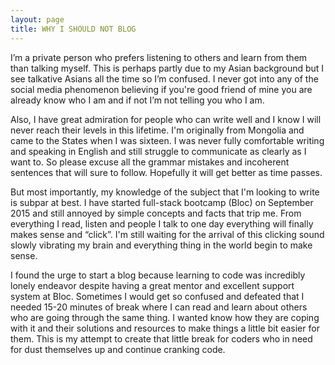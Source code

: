 ```yaml
---
layout: page
title: WHY I SHOULD NOT BLOG
---
```



I’m a private person who prefers listening to others and learn from them than talking myself. This is perhaps partly due to my Asian background but I see talkative Asians all the time so I’m confused. I never got into any of the social media phenomenon believing if you're good friend of mine you are already know who I am and if not I’m not telling you who I am.

Also, I have great admiration for people who can write well and I know I will never reach their levels in this lifetime. I'm originally from Mongolia and came to the States when I was sixteen. I was never fully comfortable writing and speaking in English and still struggle to communicate as clearly as I want to. So please excuse all the grammar mistakes and incoherent sentences that will sure to follow. Hopefully it will get better as time passes.

But most importantly, my knowledge of the subject that I'm looking to write is subpar at best. I have started full-stack bootcamp (Bloc) on September 2015 and still annoyed by simple concepts and facts that trip me. From everything I read, listen and people I talk to one day everything will finally makes sense and “click”. I'm still waiting for the arrival of this clicking sound slowly vibrating my brain and everything thing in the world begin to make sense.

I found the urge to start a blog because learning to code was incredibly lonely endeavor despite having a great mentor and excellent support system at Bloc. Sometimes I would get so confused and defeated that I needed 15-20 minutes of break where I can read and learn about others who are going through the same thing. I wanted know how they are coping with it and their solutions and resources to make things a little bit easier for them. This is my attempt to create that little break for coders who in need for dust themselves up and continue cranking code.
